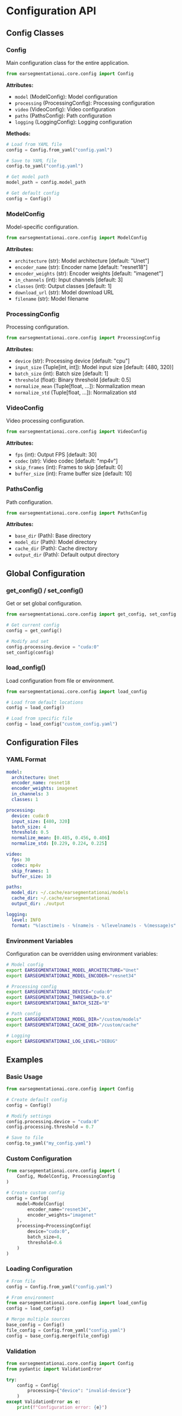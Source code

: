 # Configuration API

## Config Classes

### Config

Main configuration class for the entire application.

```python
from earsegmentationai.core.config import Config
```

**Attributes:**
- `model` (ModelConfig): Model configuration
- `processing` (ProcessingConfig): Processing configuration
- `video` (VideoConfig): Video configuration
- `paths` (PathsConfig): Path configuration
- `logging` (LoggingConfig): Logging configuration

**Methods:**

```python
# Load from YAML file
config = Config.from_yaml("config.yaml")

# Save to YAML file
config.to_yaml("config.yaml")

# Get model path
model_path = config.model_path

# Get default config
config = Config()
```

### ModelConfig

Model-specific configuration.

```python
from earsegmentationai.core.config import ModelConfig
```

**Attributes:**
- `architecture` (str): Model architecture [default: "Unet"]
- `encoder_name` (str): Encoder name [default: "resnet18"]
- `encoder_weights` (str): Encoder weights [default: "imagenet"]
- `in_channels` (int): Input channels [default: 3]
- `classes` (int): Output classes [default: 1]
- `download_url` (str): Model download URL
- `filename` (str): Model filename

### ProcessingConfig

Processing configuration.

```python
from earsegmentationai.core.config import ProcessingConfig
```

**Attributes:**
- `device` (str): Processing device [default: "cpu"]
- `input_size` (Tuple[int, int]): Model input size [default: (480, 320)]
- `batch_size` (int): Batch size [default: 1]
- `threshold` (float): Binary threshold [default: 0.5]
- `normalize_mean` (Tuple[float, ...]): Normalization mean
- `normalize_std` (Tuple[float, ...]): Normalization std

### VideoConfig

Video processing configuration.

```python
from earsegmentationai.core.config import VideoConfig
```

**Attributes:**
- `fps` (int): Output FPS [default: 30]
- `codec` (str): Video codec [default: "mp4v"]
- `skip_frames` (int): Frames to skip [default: 0]
- `buffer_size` (int): Frame buffer size [default: 10]

### PathsConfig

Path configuration.

```python
from earsegmentationai.core.config import PathsConfig
```

**Attributes:**
- `base_dir` (Path): Base directory
- `model_dir` (Path): Model directory
- `cache_dir` (Path): Cache directory
- `output_dir` (Path): Default output directory

## Global Configuration

### get_config() / set_config()

Get or set global configuration.

```python
from earsegmentationai.core.config import get_config, set_config

# Get current config
config = get_config()

# Modify and set
config.processing.device = "cuda:0"
set_config(config)
```

### load_config()

Load configuration from file or environment.

```python
from earsegmentationai.core.config import load_config

# Load from default locations
config = load_config()

# Load from specific file
config = load_config("custom_config.yaml")
```

## Configuration Files

### YAML Format

```yaml
model:
  architecture: Unet
  encoder_name: resnet18
  encoder_weights: imagenet
  in_channels: 3
  classes: 1

processing:
  device: cuda:0
  input_size: [480, 320]
  batch_size: 4
  threshold: 0.5
  normalize_mean: [0.485, 0.456, 0.406]
  normalize_std: [0.229, 0.224, 0.225]

video:
  fps: 30
  codec: mp4v
  skip_frames: 1
  buffer_size: 10

paths:
  model_dir: ~/.cache/earsegmentationai/models
  cache_dir: ~/.cache/earsegmentationai
  output_dir: ./output

logging:
  level: INFO
  format: "%(asctime)s - %(name)s - %(levelname)s - %(message)s"
```

### Environment Variables

Configuration can be overridden using environment variables:

```bash
# Model config
export EARSEGMENTATIONAI_MODEL_ARCHITECTURE="Unet"
export EARSEGMENTATIONAI_MODEL_ENCODER="resnet34"

# Processing config
export EARSEGMENTATIONAI_DEVICE="cuda:0"
export EARSEGMENTATIONAI_THRESHOLD="0.6"
export EARSEGMENTATIONAI_BATCH_SIZE="8"

# Path config
export EARSEGMENTATIONAI_MODEL_DIR="/custom/models"
export EARSEGMENTATIONAI_CACHE_DIR="/custom/cache"

# Logging
export EARSEGMENTATIONAI_LOG_LEVEL="DEBUG"
```

## Examples

### Basic Usage

```python
from earsegmentationai.core.config import Config

# Create default config
config = Config()

# Modify settings
config.processing.device = "cuda:0"
config.processing.threshold = 0.7

# Save to file
config.to_yaml("my_config.yaml")
```

### Custom Configuration

```python
from earsegmentationai.core.config import (
    Config, ModelConfig, ProcessingConfig
)

# Create custom config
config = Config(
    model=ModelConfig(
        encoder_name="resnet34",
        encoder_weights="imagenet"
    ),
    processing=ProcessingConfig(
        device="cuda:0",
        batch_size=8,
        threshold=0.6
    )
)
```

### Loading Configuration

```python
# From file
config = Config.from_yaml("config.yaml")

# From environment
from earsegmentationai.core.config import load_config
config = load_config()

# Merge multiple sources
base_config = Config()
file_config = Config.from_yaml("config.yaml")
config = base_config.merge(file_config)
```

### Validation

```python
from earsegmentationai.core.config import Config
from pydantic import ValidationError

try:
    config = Config(
        processing={"device": "invalid-device"}
    )
except ValidationError as e:
    print(f"Configuration error: {e}")
```